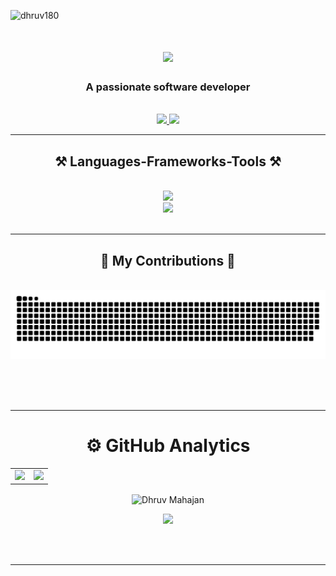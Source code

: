 <p align="left"> <img src="https://komarev.com/ghpvc/?username=dhruv180&label=Profile%20views&color=0e75b6&style=flat" alt="dhruv180" /> </p>

<h1 align="center">
    <img src="https://readme-typing-svg.herokuapp.com/?font=Righteous&size=35&center=true&vCenter=true&width=500&height=70&duration=4000&lines=Hi+There!+👋;+I'm+Dhruv+Mahajan!;" />
</h1>

<h3 align="center">A passionate software developer </h3>

<br/>

<div align="center"> 
  <a href="mailto:dhruvmahajan189@gmail.com">
    <img src="https://img.shields.io/badge/Gmail-333333?style=for-the-badge&logo=gmail&logoColor=red" />
  </a>
  <a href="https://linkedin.com/in/dhruv2003" target="_blank">
    <img src="https://img.shields.io/badge/LinkedIn-0077B5?style=for-the-badge&logo=linkedin&logoColor=white" target="_blank" />
  </a>

 <hr/>
 
<h2 align="center">⚒️ Languages-Frameworks-Tools ⚒️</h2>
<br/>
<div align="center">
    <img src="https://skillicons.dev/icons?i=bootstrap,html,css,vscode,github,cpp,git" /><br>
    <img src="https://skillicons.dev/icons?i=flutter,googlecloud,python,firebase,java,mysql,dart" /><br>
</div>

<br/>
<hr/>

<div align="center">
  <h2>🐍 My Contributions 🐍</h2>
  <br>
  <img alt="snake eating my contributions" src="https://raw.githubusercontent.com/dhruv180/dhruv180/output/github-contribution-grid-snake.svg" />
  
  <br/><br/><br/>
</div>

<hr/>


# ⚙️ GitHub Analytics

<table align="center">
  <tr>
<td><img height="180px" src="https://github-readme-stats.vercel.app/api?username=dhruv180&show_icons=true&theme=dark" />
    <td><img height="170px" src="https://github-readme-stats.vercel.app/api/top-langs?username=dhruv180&layout=compact&theme=dark" /></td>
  </tr>
</table>

<div align="center">
<p><img align="center" src="https://github-readme-streak-stats.herokuapp.com/?user=dhruv180&layout=compact&theme=dark" alt="Dhruv Mahajan"/></p>
  </div>

<img src="https://raw.githubusercontent.com/Trilokia/Trilokia/379277808c61ef204768a61bbc5d25bc7798ccf1/bottom_header.svg" />





<br/><br/>

<hr/>

<br/>
